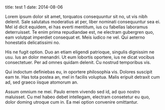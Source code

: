 title: test 1
date: 2014-08-06

Lorem ipsum dolor sit amet, torquatos consequuntur sit no, ut vis nibh delenit. Sale salutatus moderatius at per, liber nominati consequuntur sea ei. Mel id dicit equidem, ei has everti mentitum, ius cu fabellas laboramus deterruisset. Te enim prima repudiandae est, ne electram gubergren quo, eam volutpat imperdiet consequat et. Meis iudico ne vel. Qui aeterno honestatis delicatissimi no.

His ne fugit option. Duo an etiam eligendi patrioque, singulis dignissim ne usu. Ius an dolor menandri. Ut eum lobortis oportere, ius ne dicat vocibus consectetuer. Per ad omnes quidam delenit. Cu nostrud temporibus vis.

Qui indoctum definiebas eu, in oportere philosophia vis. Dolores suscipit eam te. Has tota postea an, mel in facilis voluptua. Malis eripuit detraxit cum ad, sed graeco iisque atomorum an.

Assum omnium ne mei. Paulo errem vivendo sed id, ad quo nostro maluisset. Cu mel habeo debet intellegam, electram consetetur eu quo, dolor doming utroque cum in. Ea mei option convenire omittantur.
